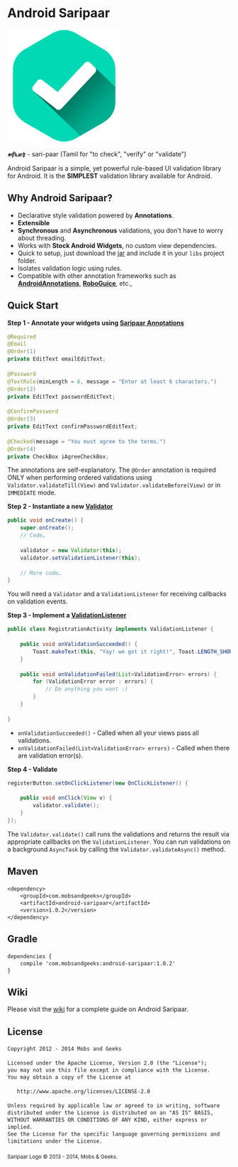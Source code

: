 Android Saripaar
================
![Logo](logo.png)

**சரிபார்** - sari-paar (Tamil for "to check", "verify" or "validate")

Android Saripaar is a simple, yet powerful rule-based UI validation library for Android.
It is the **SIMPLEST** validation library available for Android.

Why Android Saripaar?
---------------------

 - Declarative style validation powered by **Annotations**.
 - **Extensible**
 - **Synchronous** and **Asynchronous** validations, you don't have to worry about threading.
 - Works with **Stock Android Widgets**, no custom view dependencies.
 - Quick to setup, just download the [jar] and include it in your `libs` project folder.
 - Isolates validation logic using rules.
 - Compatible with other annotation frameworks such as **[AndroidAnnotations]**, **[RoboGuice]**, etc.,

Quick Start
-----------
**Step 1 - Annotate your widgets using [Saripaar Annotations]**
```java
@Required
@Email
@Order(1)
private EditText emailEditText;

@Password
@TextRule(minLength = 6, message = "Enter at least 6 characters.")
@Order(2)
private EditText passwordEditText;

@ConfirmPassword
@Order(3)
private EditText confirmPasswordEditText;

@Checked(message = "You must agree to the terms.")
@Order(4)
private CheckBox iAgreeCheckBox;
```

The annotations are self-explanatory. The `@Order` annotation is required ONLY when performing ordered validations using
`Validator.validateTill(View)` and `Validator.validateBefore(View)` or in `IMMEDIATE` mode.

**Step 2 - Instantiate a new [Validator]**
```java
public void onCreate() {
    super.onCreate();
    // Code…

    validator = new Validator(this);
    validator.setValidationListener(this);

    // More code…
}
```
You will need a `Validator` and a `ValidationListener` for receiving callbacks on validation events.

**Step 3 - Implement a [ValidationListener]**
```java
public class RegistrationActivity implements ValidationListener {

    public void onValidationSucceeded() {
        Toast.makeText(this, "Yay! we got it right!", Toast.LENGTH_SHORT).show();
    }

    public void onValidationFailed(List<ValidationError> errors) {
        for (ValidationError error : errors) {
            // Do anything you want :)
        }
    }

}
```
 - `onValidationSucceeded()` - Called when all your views pass all validations.
 - `onValidationFailed(List<ValidationError> errors)` - Called when there are validation error(s).

**Step 4 - Validate**
```java
registerButton.setOnClickListener(new OnClickListener() {

    public void onClick(View v) {
        validator.validate();
    }
});
```
The `Validator.validate()` call runs the validations and returns the result via appropriate callbacks on the `ValidationListener`. You can run validations on a background `AsyncTask` by calling the `Validator.validateAsync()` method.

Maven
---------------------
    <dependency>
        <groupId>com.mobsandgeeks</groupId>
        <artifactId>android-saripaar</artifactId>
        <version>1.0.2</version>
    </dependency>

Gradle
---------------------
    dependencies {
        compile 'com.mobsandgeeks:android-saripaar:1.0.2'
    }

Wiki
---------------------
Please visit the [wiki] for a complete guide on Android Saripaar.

License
---------------------

    Copyright 2012 - 2014 Mobs and Geeks

    Licensed under the Apache License, Version 2.0 (the "License");
    you may not use this file except in compliance with the License.
    You may obtain a copy of the License at

       http://www.apache.org/licenses/LICENSE-2.0

    Unless required by applicable law or agreed to in writing, software
    distributed under the License is distributed on an "AS IS" BASIS,
    WITHOUT WARRANTIES OR CONDITIONS OF ANY KIND, either express or implied.
    See the License for the specific language governing permissions and
    limitations under the License.

<sub>Saripaar Logo © 2013 - 2014, Mobs & Geeks.<sub>

  [jar]: http://search.maven.org/#search%7Cga%7C1%7Candroid%20saripaar
  [Saripaar Annotations]: https://github.com/ragunathjawahar/android-saripaar/tree/v2/saripaar/src/main/java/com/mobsandgeeks/saripaar/annotation
  [AndroidAnnotations]: https://github.com/excilys/androidannotations
  [RoboGuice]: http://code.google.com/p/roboguice/
  [Validator]: https://github.com/ragunathjawahar/android-saripaar/blob/master/src/com/mobsandgeeks/saripaar/Validator.java
  [ValidationListener]: https://github.com/ragunathjawahar/android-saripaar/blob/master/src/com/mobsandgeeks/saripaar/Validator.java
  [wiki]: https://github.com/ragunathjawahar/android-saripaar/wiki
